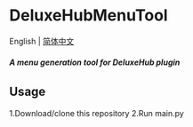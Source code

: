 # DeluxeHubMenuTool
 English | [简体中文](./README_zhcn.md)
###### **A menu generation tool for DeluxeHub plugin**
## Usage
1.Download/clone this repository
2.Run main.py